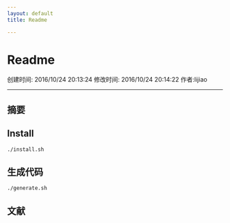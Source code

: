 ```yaml
---
layout: default
title: Readme

---
```


# Readme
创建时间: 2016/10/24 20:13:24  修改时间: 2016/10/24 20:14:22 作者:lijiao

----

## 摘要

## Install

	./install.sh

## 生成代码

	./generate.sh

## 文献
